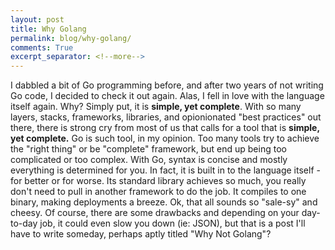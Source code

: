 ```yaml
---
layout: post
title: Why Golang
permalink: blog/why-golang/
comments: True
excerpt_separator: <!--more-->
---
```


I dabbled a bit of Go programming before, and after two years of not writing Go code, I decided to check it out again. Alas, I fell in love with the language itself again. Why? Simply put, it is **simple, yet complete**. With so many layers, stacks, frameworks, libraries, and opionionated "best practices" out there, there is strong cry from most of us that calls for a tool that is **simple, yet complete.** Go is such tool, in my opinion. Too many tools try to achieve the "right thing" or be "complete" framework, but end up being too complicated or too complex. With Go, syntax is concise and mostly everything is determined for you. In fact, it is built in to the language itself - for better or for worse. Its standard library achieves so much, you really don't need to pull in another framework to do the job. It compiles to one binary, making deployments a breeze. Ok, that all sounds so "sale-sy" and cheesy. Of course, there are some drawbacks and depending on your day-to-day job, it could even slow you down (ie: JSON), but that is a post I'll have to write someday, perhaps aptly titled "Why Not Golang"?
